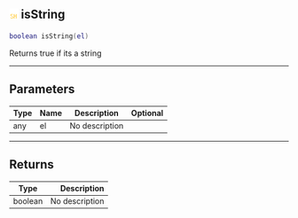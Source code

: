 ## ![shared](../../.gitbook/assets/shared.png) isString

```lua
boolean isString(el)
```

Returns true if its a string

------
## Parameters

| Type   | Name | Description | Optional |
| ------ | ---- | ----------- | -------: |
| any | el | No description |  |


------
## Returns

| Type   | Description |
| ------ | ----------: |
| boolean | No description |

